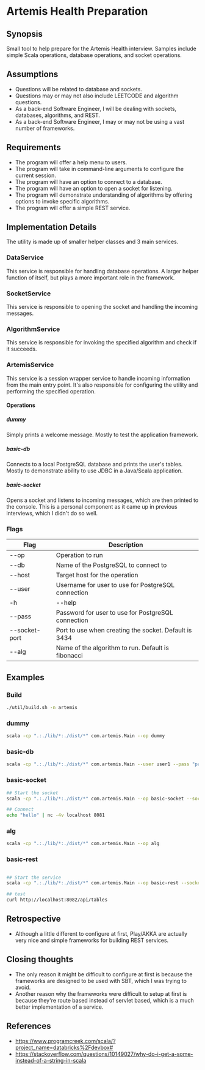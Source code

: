 # Artemis Health Preparation

## Synopsis
Small tool to help prepare for the Artemis Health interview.  Samples include simple Scala operations, database operations, and socket operations.

## Assumptions
* Questions will be related to database and sockets.
* Questions may or may not also include LEETCODE and algorithm questions.
* As a back-end Software Engineer, I will be dealing with sockets, databases, algorithms, and REST.
* As a back-end Software Engineer, I may or may not be using a vast number of frameworks.

## Requirements
* The program will offer a help menu to users.
* The program will take in command-line arguments to configure the current session.
* The program will have an option to connect to a database.
* The program will have an option to open a socket for listening.
* The program will demonstrate understanding of algorithms by offering options to invoke specific algorithms.
* The program will offer a simple REST service.

## Implementation Details
The utility is made up of smaller helper classes and 3 main services.

### DataService
This service is responsible for handling database operations.  A larger helper function of itself, but plays a more important role in the framework.

### SocketService
This service is responsible to opening the socket and handling the incoming messages.

### AlgorithmService
This service is responsible for invoking the specified algorithm and check if it succeeds.

### ArtemisService
This service is a session wrapper service to handle incoming information from the main entry point.  It's also responsible for configuring the utility and performing the specified operation.

#### Operations
##### dummy
Simply prints a welcome message.  Mostly to test the application framework.

##### basic-db
Connects to a local PostgreSQL database and prints the user's tables.  Mostly to demonstrate ability to use JDBC in a Java/Scala application.

##### basic-socket
Opens a socket and listens to incoming messages, which are then printed to the console.  This is a personal component as it came up in previous interviews, which I didn't do so well.

### Flags
|Flag|Description|
|--|--|
|--op          | Operation to run                                                    |
|--db          | Name of the PostgreSQL to connect to                                |
|--host        | Target host for the operation                                       |
|--user        | Username for user to use for PostgreSQL connection                  |
|-h|--help     | Prints help menu                                                    |
|--pass        | Password for user to use for PostgreSQL connection                  |
|--socket-port | Port to use when creating the socket.  Default is 3434              |
|--alg         | Name of the algorithm to run.  Default is fibonacci                 | 

## Examples

### Build
```bash
./util/build.sh -n artemis
```

### dummy
```bash
scala -cp ".:./lib/*:./dist/*" com.artemis.Main --op dummy
```

### basic-db
```bash
scala -cp ".:./lib/*:./dist/*" com.artemis.Main --user user1 --pass "password123" --db test --op basic-db --host "127.0.0.1"
```

### basic-socket
```bash
## Start the socket
scala -cp ".:./lib/*:./dist/*" com.artemis.Main --op basic-socket --socket-port 8081

## Connect
echo "hello" | nc -4v localhost 8081
```

### alg
```bash
scala -cp ".:./lib/*:./dist/*" com.artemis.Main --op alg
```

### basic-rest
```bash

## Start the service
scala -cp ".:./lib/*:./dist/*" com.artemis.Main --op basic-rest --socket-port 8082

## test
curl http://localhost:8082/api/tables

```

## Retrospective

* Although a little different to configure at first, Play/AKKA are actually very nice and simple frameworks for building REST services.

## Closing thoughts
* The only reason it might be difficult to configure at first is because the frameworks are designed to be used with SBT, which I was trying to avoid.
* Another reason why the frameworks were difficult to setup at first is because they're route based instead of servlet based, which is a much better implementation of a service.

## References
* https://www.programcreek.com/scala/?project_name=databricks%2Fdevbox#
* https://stackoverflow.com/questions/10149027/why-do-i-get-a-some-instead-of-a-string-in-scala


